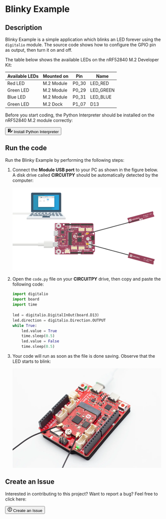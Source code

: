 # Blinky Example

## Description

Blinky Example is a simple application which blinks an LED forever using the `digitalio` module. The source code shows how to configure the GPIO pin as output, then turn it on and off.

The table below shows the available LEDs on the nRF52840 M.2 Developer Kit:

| Available LEDs | Mounted on |  Pin  | Name      |
|--------------- | ---------- | ----- | --------- |
| Red LED        | M.2 Module | P0_30 | LED_RED   |
| Green LED      | M.2 Module | P0_29 | LED_GREEN |
| Blue LED       | M.2 Module | P0_31 | LED_BLUE  |
| Green LED      | M.2 Dock   | P1_07 | D13       |


Before you start coding, the Python Interpreter should be installed on the nRF52840 M.2 module correctly:

<a href="../../install"><button class="md-tile md-tile--primary" style="width:auto;"><svg xmlns="http://www.w3.org/2000/svg" viewBox="0 0 16 16" width="16" height="16"><path fill-rule="evenodd" d="M16 8.5l-6 6-3-3L8.5 10l1.5 1.5L14.5 7 16 8.5zM5.7 12.2l.8.8H2c-.55 0-1-.45-1-1V3c0-.55.45-1 1-1h7c.55 0 1 .45 1 1v6.5l-.8-.8c-.39-.39-1.03-.39-1.42 0L5.7 10.8a.996.996 0 000 1.41v-.01zM4 4h5V3H4v1zm0 2h5V5H4v1zm0 2h3V7H4v1zM3 9H2v1h1V9zm0-2H2v1h1V7zm0-2H2v1h1V5zm0-2H2v1h1V3z"></path></svg> Install Python Interpreter</button></a>

## Run the code

Run the Blinky Example by performing the following steps:

1. Connect the **Module USB port** to your PC as shown in the figure below. A disk drive called **CIRCUITPY** should be automatically detected by the computer:

	![](../assets/images/connect-module-usb.webp)

2. Open the `code.py` file on your **CIRCUITPY** drive, then copy and paste the following code:

	``` py
	import digitalio
	import board
	import time

	led = digitalio.DigitalInOut(board.D13)
	led.direction = digitalio.Direction.OUTPUT
	while True:
		led.value = True
		time.sleep(0.5)
		led.value = False
		time.sleep(0.5)
	```

3. Your code will run as soon as the file is done saving. Observe that the LED starts to blink:

	![Blinking](assets/images/blinky-demo.webp)

## Create an Issue

Interested in contributing to this project? Want to report a bug? Feel free to click here:

<a href="https://github.com/makerdiary/nrf52840-m2-devkit/issues/new?title=Python:%20Blinky:%20%3Ctitle%3E"><button class="md-tile md-tile--primary"><svg xmlns="http://www.w3.org/2000/svg" viewBox="0 0 14 16" width="14" height="16"><path fill-rule="evenodd" d="M7 2.3c3.14 0 5.7 2.56 5.7 5.7s-2.56 5.7-5.7 5.7A5.71 5.71 0 011.3 8c0-3.14 2.56-5.7 5.7-5.7zM7 1C3.14 1 0 4.14 0 8s3.14 7 7 7 7-3.14 7-7-3.14-7-7-7zm1 3H6v5h2V4zm0 6H6v2h2v-2z"></path></svg> Create an Issue</button></a>
